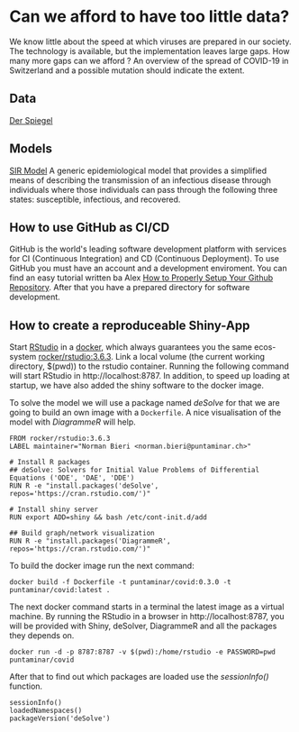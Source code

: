 # Can we afford to have too little data?

We know little about the speed at which viruses are prepared in our society. The technology is available, but the implementation leaves large gaps. How many more gaps can we afford ? An overview of the spread of COVID-19 in Switzerland and a possible mutation should indicate the extent.

## Data

[Der Spiegel](https://www.spiegel.de/wissenschaft/medizin/corona-pandemie-was-uns-die-zahl-der-toten-verraet-a-ca5dc909-716c-44ac-806f-530a10916121)

## Models

[SIR Model](https://www.idmod.org/docs/hiv/model-sir.html#sir-model)
A generic epidemiological model that provides a simplified means of describing the transmission of an infectious disease through individuals where those individuals can pass through the following three states: susceptible, infectious, and recovered.

## How to use GitHub as CI/CD

GitHub is the world's leading software development platform with services for CI (Continuous Integration) and CD (Continuous Deployment). To use GitHub you must have an account and a development enviroment. You can find an easy tutorial written ba Alex [How to Properly Setup Your Github Repository](https://medium.com/@aklson_DS/how-to-properly-setup-your-github-repository-mac-version-3a8047b899e5). After that you have a prepared directory for software development.


## How to create a reproduceable Shiny-App

Start [RStudio](https://rstudio.com) in a [docker](https://www.docker.com), which always guarantees you the same ecos-system [rocker/rstudio:3.6.3](https://github.com/rocker-org/rocker). Link a local volume (the current working directory, $(pwd)) to the rstudio container. Running the following command will start RStudio in http://localhost:8787. In addition, to speed up loading at startup, we have also added the shiny software to the docker image.

To solve the model we will use a package named *deSolve* for that we are going to build an own image with a `Dockerfile`. A nice visualisation of the model with *DiagrammeR* will help.

```
FROM rocker/rstudio:3.6.3
LABEL maintainer="Norman Bieri <norman.bieri@puntaminar.ch>"

# Install R packages
## deSolve: Solvers for Initial Value Problems of Differential Equations ('ODE', 'DAE', 'DDE')
RUN R -e "install.packages('deSolve', repos='https://cran.rstudio.com/')"

# Install shiny server
RUN export ADD=shiny && bash /etc/cont-init.d/add

## Build graph/network visualization
RUN R -e "install.packages('DiagrammeR', repos='https://cran.rstudio.com/')"
```

To build the docker image run the next command:

```
docker build -f Dockerfile -t puntaminar/covid:0.3.0 -t puntaminar/covid:latest .
```

The next docker command starts in a terminal the latest image as a virtual machine. By running the RStudio in a browser in http://localhost:8787, you will be provided with Shiny, deSolver, DiagrammeR and all the packages they depends on.

```
docker run -d -p 8787:8787 -v $(pwd):/home/rstudio -e PASSWORD=pwd puntaminar/covid
```

After that to find out which packages are loaded use the *sessionInfo()* function.

```{r}
sessionInfo()
loadedNamespaces()
packageVersion('deSolve')
```

